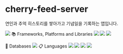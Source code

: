 # cherry-feed-server
연인과 추억 히스토리를 쌓아가고 기념일을 기록하는 앱입니다.





<img src="https://img.shields.io/badge/-Swagger-%23Clojure?style=for-the-badge&logo=swagger&logoColor=white"/>
📚 Frameworks, Platforms and Libraries
<img src="https://img.shields.io/badge/springboot-%236DB33F.svg?style=for-the-badge&logo=springboot&logoColor=white"/>
<img src="https://img.shields.io/badge/spring-%236DB33F.svg?style=for-the-badge&logo=spring&logoColor=white"/>
<img src="https://img.shields.io/badge/JWT-black?style=for-the-badge&logo=JSON%20web%20tokens"/>

💾 Databases
<img src="https://img.shields.io/badge/mysql-%2300f.svg?style=for-the-badge&logo=mysql&logoColor=white"/>
📋 Languages
<img src="https://img.shields.io/badge/java-%23ED8B00.svg?style=for-the-badge&logo=java&logoColor=white"/>
<img src="https://img.shields.io/badge/docker-%230db7ed.svg?style=for-the-badge&logo=docker&logoColor=white"/>
<img src="https://img.shields.io/badge/Gradle-02303A.svg?style=for-the-badge&logo=Gradle&logoColor=white"/>
<img src="https://img.shields.io/badge/Notion-%23000000.svg?style=for-the-badge&logo=notion&logoColor=white"/>
<img src=""/>
<img src=""/>
<img src=""/>
<img src=""/>


